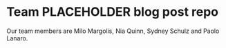 # Team PLACEHOLDER blog post repo

Our team members are Milo Margolis, Nia Quinn, Sydney Schulz and Paolo Lanaro.

